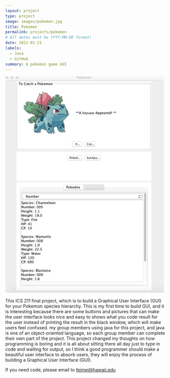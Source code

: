 ```yaml
---
layout: project
type: project
image: images/pokemon.jpg
title: Pokemon
permalink: projects/pokemon
# All dates must be YYYY-MM-DD format!
date: 2021-01-21
labels:
  - Java
  - GitHub
summary: A pokemon game GUI
---
```


<img class="ui medium right floated rounded image" src="../images/pokemon1.jpeg">

This ICS 211 final project, which is to build a Graphical User Interface (GUI) for your Pokemon species hierarchy. This is my first time to build GUI, and it is interesting because there are some buttons and pictures that can make the user interface looks nice and easy to shows what you code result for the user instead of printing the result in the black window, which will make users feel confused. my group members using java for this project, and java is one of an object-oriented language, so each group member can complete their own part of the project. This project changed my thoughts on how programming is boring and it is all about sitting there all day just to type in code and waiting for output, so I think a good programmer should make a beautiful user interface to absorb users, they will enjoy the process of building a Graphical User Interface (GUI).
 
If you need code, please email to feimei@hawaii.edu
